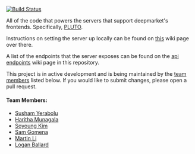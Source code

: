
[![Build Status](https://travis-ci.org/deepmarket/api.svg?branch=master)](https://travis-ci.org/shared-systems/api)

All of the code that powers the servers that support deepmarket's frontends. Specifically, [PLUTO](https://github.com/deepmarket/PLUTO).

Instructions on setting the server up locally can be found on [this](https://github.com/deepmarket/PLUTO/wiki/Setting-up-deepmarket's-api-backend-for-local-development) wiki page over there.

A list of the endpoints that the server exposes can be found on the [api endpoints](https://github.com/deepmarket/api/wiki/API-Enpoints) wiki page in this repository.

This project is in active development and is being maintained by the [team members](#team-members) listed below.
If you would like to submit changes, please open a pull request.


#### Team Members:
* [Susham Yerabolu](mailto:yerabolu@pdx.edu)
* [Haritha Munagala](mailto:mharitha@pdx.edu)
* [Soyoung Kim](mailto:soyoung@pdx.edu)
* [Sam Gomena](mailto:gomenas@pdx.edu)
* [Martin Li](mailto:xuanzhe@pdx.edu)
* [Logan Ballard](mailto:lballard@pdx.edu)

